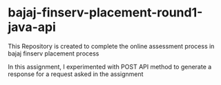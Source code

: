 # bajaj-finserv-placement-round1-java-api

This Repository is created to complete the online assessment process in bajaj finserv placement process

In this assignment, I experimented with POST API method to generate a response for a request asked in the assignment
